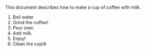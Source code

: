 This document describes how to make a cup of coffee with milk.
1. Boil water
2. Grind the coffee!
3. Pour over.
4. Add milk.
5. Enjoy!
6. Clean the cup!A
